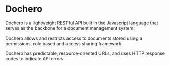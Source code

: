 # Dochero

Dochero is a lightweight RESTful API built in the Javascript language that serves as the backbone for a document management system.

Dochero allows and restricts access to documents stored using a permissions, role based and access sharing framework.

Dochero has predictable, resource-oriented URLs, and uses HTTP response codes to indicate API errors.



